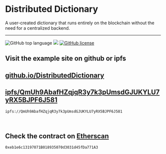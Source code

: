 # Distributed Dictionary
A user-created dictionary that runs entirely on the blockchain without the need for a centralized backend.

---
![GitHub top language](https://img.shields.io/github/languages/top/cccaaannn/DistributedDictionary?style=flat-square) ![](https://img.shields.io/github/repo-size/cccaaannn/DistributedDictionary?style=flat-square) [![GitHub license](https://img.shields.io/github/license/cccaaannn/DistributedDictionary?style=flat-square)](https://github.com/cccaaannn/DistributedDictionary/blob/master/LICENSE)


## Visit the example site on github or ipfs
##  [github.io/DistributedDictionary](https://cccaaannn.github.io/DistributedDictionary/)

##  [ipfs/QmUh9AbafHZqjqR3y7k3pUmsdGJUKYLU7yRX5BJPF6J581](https://ipfs.io/ipfs/QmUh9AbafHZqjqR3y7k3pUmsdGJUKYLU7yRX5BJPF6J581/)

```
ipfs://QmUh9AbafHZqjqR3y7k3pUmsdGJUKYLU7yRX5BJPF6J581
```

<br>

## Check the contract on [Etherscan](https://kovan.etherscan.io/address/0xeb1e6c13197071B018935070d3031d45fDa771A3#code)

```
0xeb1e6c13197071B018935070d3031d45fDa771A3
```

